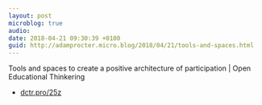 ```yaml
---
layout: post
microblog: true
audio: 
date: 2018-04-21 09:30:39 +0100
guid: http://adamprocter.micro.blog/2018/04/21/tools-and-spaces.html
---
```

Tools and spaces to create a positive architecture of participation | Open Educational Thinkering

- [dctr.pro/25z](http://dctr.pro/25z)
